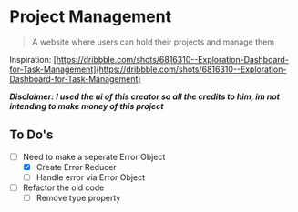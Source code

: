 # Project Management
>   A website where users can hold their projects and manage them

Inspiration: [https://dribbble.com/shots/6816310--Exploration-Dashboard-for-Task-Management](https://dribbble.com/shots/6816310--Exploration-Dashboard-for-Task-Management)

**_Disclaimer: I used the ui of this creator so all the credits to him, im not intending to make money of this project_**

## To Do's
- [ ] Need to make a seperate Error Object
    -   [x] Create Error Reducer
    -   [ ] Handle error via Error Object
-   [ ] Refactor the old code
    -   [ ] Remove type property